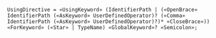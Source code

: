 <!-- This file is generated automatically by infrastructure scripts. Please don't edit by hand. -->

```{ .ebnf .slang-ebnf #UsingDirective }
UsingDirective = «UsingKeyword» (IdentifierPath | («OpenBrace» IdentifierPath («AsKeyword» UserDefinedOperator)? («Comma» IdentifierPath («AsKeyword» UserDefinedOperator)?)* «CloseBrace»)) «ForKeyword» («Star» | TypeName) «GlobalKeyword»? «Semicolon»;
```
